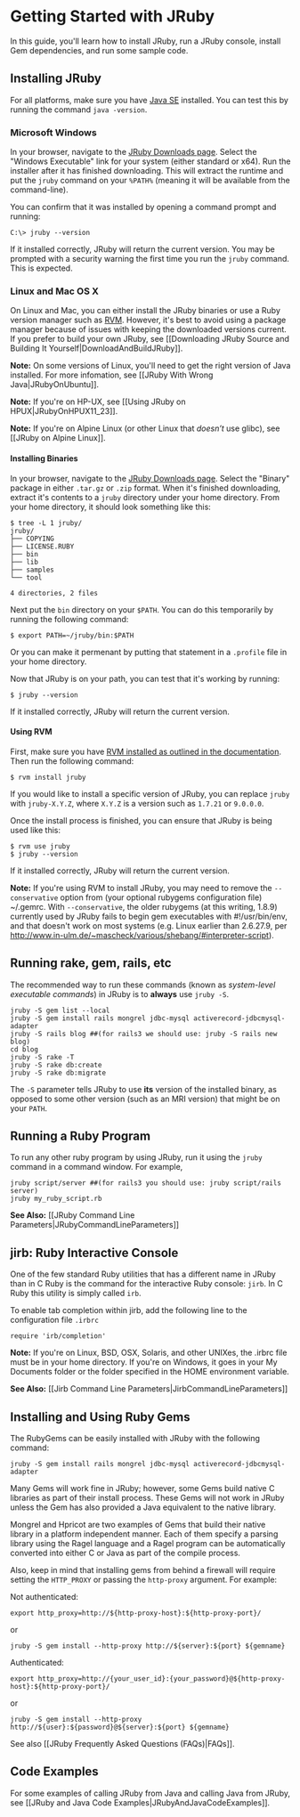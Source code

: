 Getting Started with JRuby
==========================

In this guide, you'll learn how to install JRuby, run a JRuby console, install Gem dependencies, and run some sample code.

Installing JRuby
----------------

For all platforms, make sure you have [Java SE](http://www.oracle.com/technetwork/java/javase/downloads/index.html) installed. You can test this by running the command `java -version`. 

### Microsoft Windows

In your browser, navigate to the [JRuby Downloads page](http://jruby.org/download). Select the "Windows Executable" link for your system (either standard or x64). Run the installer after it has finished downloading. This will extract the runtime and put the `jruby` command on your `%PATH%` (meaning it will be available from the command-line).

You can confirm that it was installed by opening a command prompt and running:

```
C:\> jruby --version
```

If it installed correctly, JRuby will return the current version. You may be prompted with a security warning the first time you run the `jruby` command. This is expected.

### Linux and Mac OS X

On Linux and Mac, you can either install the JRuby binaries or use a Ruby version manager such as [RVM](https://rvm.io/). However, it's best to avoid using a package manager because of issues with keeping the downloaded versions current. If you prefer to build your own JRuby, see [[Downloading JRuby Source and Building It Yourself|DownloadAndBuildJRuby]].

**Note:** On some versions of Linux, you'll need to get the right version of Java installed. For more infomation, see [[JRuby With Wrong Java|JRubyOnUbuntu]].

**Note:** If you're on HP-UX, see [[Using JRuby on HPUX|JRubyOnHPUX11_23]].

**Note:** If you're on Alpine Linux (or other Linux that _doesn’t_ use glibc), see [[JRuby on Alpine Linux]].

#### Installing Binaries

In your browser, navigate to the [JRuby Downloads page](http://jruby.org/download). Select the "Binary" package in either `.tar.gz` or `.zip` format. When it's finished downloading, extract it's contents to a `jruby` directory under your home directory. From your home directory, it should look something like this:

```
$ tree -L 1 jruby/
jruby/
├── COPYING
├── LICENSE.RUBY
├── bin
├── lib
├── samples
└── tool

4 directories, 2 files
```

Next put the `bin` directory on your `$PATH`. You can do this temporarily by running the following command:

```
$ export PATH=~/jruby/bin:$PATH
```

Or you can make it permenant by putting that statement in a `.profile` file in your home directory.

Now that JRuby is on your path, you can test that it's working by running:

```
$ jruby --version
```

If it installed correctly, JRuby will return the current version.

#### Using RVM

First, make sure you have [RVM installed as outlined in the documentation](https://rvm.io/rvm/install). Then run the following command:

```
$ rvm install jruby
```

If you would like to install a specific version of JRuby, you can replace `jruby` with `jruby-X.Y.Z`, where `X.Y.Z` is a version such as `1.7.21` or `9.0.0.0`. 

Once the install process is finished, you can ensure that JRuby is being used like this:

```
$ rvm use jruby
$ jruby --version
```

If it installed correctly, JRuby will return the current version.

**Note:** If you're using RVM to install JRuby, you may need to remove the `--conservative` option from (your optional rubygems configuration file) ~/.gemrc. With `--conservative`, the older rubygems (at this writing, 1.8.9) currently used by JRuby fails to begin gem executables with #!/usr/bin/env, and that doesn't work on most systems (e.g. Linux earlier than 2.6.27.9, per http://www.in-ulm.de/~mascheck/various/shebang/#interpreter-script).

Running rake, gem, rails, etc
----------------------------
The recommended way to run these commands (known as _system-level executable commands_) in JRuby is to **always** use `jruby -S`.

    jruby -S gem list --local
    jruby -S gem install rails mongrel jdbc-mysql activerecord-jdbcmysql-adapter
    jruby -S rails blog ##(for rails3 we should use: jruby -S rails new blog)
    cd blog
    jruby -S rake -T
    jruby -S rake db:create
    jruby -S rake db:migrate

The `-S` parameter tells JRuby to use **its** version of the installed binary, as opposed to some other version (such as an MRI version) that might be on your `PATH`.

Running a Ruby Program
----------------------------
To run any other ruby program by using JRuby, run it using the `jruby` command in a command window. For example,

    jruby script/server ##(for rails3 you should use: jruby script/rails server)
    jruby my_ruby_script.rb

**See Also:** [[JRuby Command Line Parameters|JRubyCommandLineParameters]]

jirb: Ruby Interactive Console
-----------------------------
One of the few standard Ruby utilities that has a different name in JRuby than in C Ruby is the command for the interactive Ruby console: `jirb`. In C Ruby this utility is simply called `irb`.

To enable tab completion within jirb, add the following line to the configuration file `.irbrc`

    require 'irb/completion'

**Note:** If you're on Linux, BSD, OSX, Solaris, and other UNIXes, the .irbrc file must be in your home directory. If you're on Windows, it goes in your My Documents folder or the folder specified in the HOME environment variable.

**See Also:** [[Jirb Command Line Parameters|JirbCommandLineParameters]]

Installing and Using Ruby Gems
------------------------------
The RubyGems can be easily installed with JRuby with the following command:

    jruby -S gem install rails mongrel jdbc-mysql activerecord-jdbcmysql-adapter

Many Gems will work fine in JRuby; however, some Gems build native C libraries as part of their install process. These Gems will not work in JRuby unless the Gem has also provided a Java equivalent to the native library.

Mongrel and Hpricot are two examples of Gems that build their native library in a platform independent manner. Each of them specify a parsing library using the Ragel language and a Ragel program can be automatically converted into either C or Java as part of the compile process.

Also, keep in mind that installing gems from behind a firewall will require setting the `HTTP_PROXY` or passing the `http-proxy` argument. For example:

Not authenticated:

    export http_proxy=http://${http-proxy-host}:${http-proxy-port}/
or
    
    jruby -S gem install --http-proxy http://${server}:${port} ${gemname} 

Authenticated:

    export http_proxy=http://{your_user_id}:{your_password}@${http-proxy-host}:${http-proxy-port}/
or

    jruby -S gem install --http-proxy http://${user}:${password}@${server}:${port} ${gemname} 

See also [[JRuby Frequently Asked Questions (FAQs)|FAQs]].

Code Examples
-------------
For some examples of calling JRuby from Java and calling Java from JRuby, see [[JRuby and Java Code Examples|JRubyAndJavaCodeExamples]].
